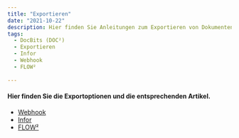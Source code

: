 ```yaml
---
title: "Exportieren"
date: "2021-10-22"
description: Hier finden Sie Anleitungen zum Exportieren von Dokumenten aus DocBits (DOC²) in andere Umgebungen wie Infor und FLOW² sowie über Webhooks.
tags:
  - DocBits (DOC²)
  - Exportieren
  - Infor
  - Webhook
  - FLOW²
  
---
```


#### Hier finden Sie die Exportoptionen und die entsprechenden Artikel.

- [Webhook](/docbits/export/webhook/)
- [Infor](/docbits/export/export-to-infor/)
- [FLOW²](/docbits/export/export-to-flow2/)